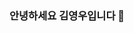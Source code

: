 ### 안녕하세요 김영우입니다 👋  


<!--
|Name | Tech |
|---|---|
|Language|  |
|Front| |
|Back| |
|Game||
|DB||
|Version Control|  |
|Contact| cxz5309@gmail.com |
-->
<!--
**cxz5309/cxz5309** is a ✨ _special_ ✨ repository because its `README.md` (this file) appears on your GitHub profile.

Here are some ideas to get you started:

- 🔭 I’m currently working on ...
- 🌱 I’m currently learning ...
- 👯 I’m looking to collaborate on ...
- 🤔 I’m looking for help with ...
- 💬 Ask me about ...
- 📫 How to reach me: ...
- 😄 Pronouns: ...
- ⚡ Fun fact: ...
-->
